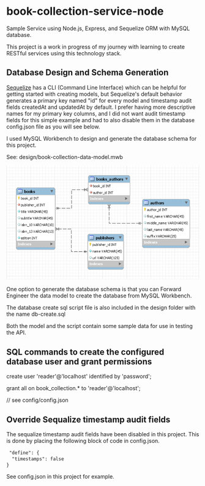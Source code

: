 # book-collection-service-node
Sample Service using Node.js, Express, and Sequelize ORM with MySQL database.

This project is a work in progress of my journey with learning to create RESTful services using this technology stack.

## Database Design and Schema Generation
[Sequelize](https://sequelize.org) has a CLI (Command Line Interface) which can be helpful for getting started with creating models, but Sequelize's default behavior generates a primary key named "id" for every model and timestamp audit fields createdAt and updatedAt by default.  I prefer having more descriptive names for my primary key columns, and I did not want audit timestamp fields for this simple example and had to also disable them in the database config.json file as you will see below.

I used MySQL Workbench to design and generate the database schema for this project.

See: design/book-collection-data-model.mwb

<img src="design/book-collection-data-model.png">

One option to generate the database schema is that you can Forward Engineer the data model to create the database from MySQL Workbench.

The database create sql script file is also included in the design folder with the name db-create.sql

Both the model and the script contain some sample data for use in testing the API.

## SQL commands to create the configured database user and grant permissions

 create user 'reader'@'localhost' identified by 'password';

 grant all on book_collection.* to 'reader'@'localhost';

 // see config/config.json

 ## Override Sequalize timestamp audit fields

 The sequalize timestamp audit fields have been disabled in this project.  This is done by placing the following block of code in config.json.
 
     "define": { 
      "timestamps": false
    }

See config.json in this project for example.